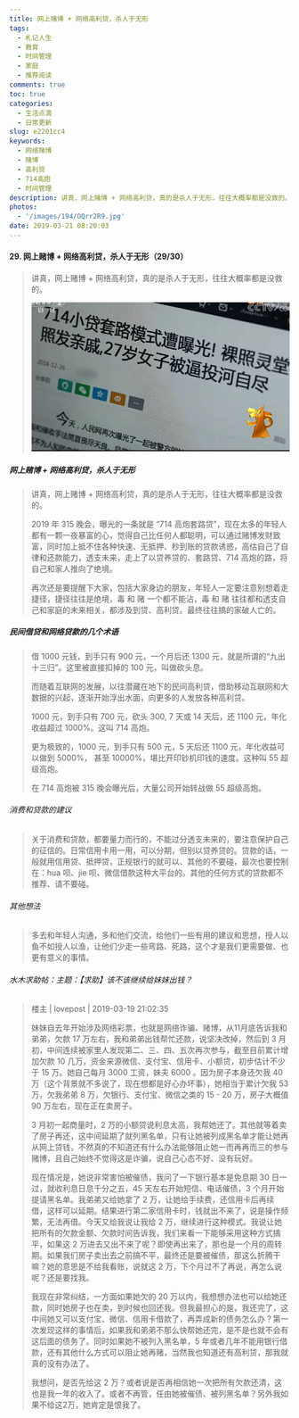 ```yaml
---
title: 网上赌博 + 网络高利贷，杀人于无形
tags:
  - 札记人生
  - 教育
  - 时间管理
  - 家庭
  - 推荐阅读
comments: true
toc: true
categories:
  - 生活点滴
  - 日常更新
slug: e2201cc4
keywords:
  - 网络赌博
  - 赌博
  - 高利贷
  - 714高炮
  - 时间管理
description: 讲真，网上赌博 + 网络高利贷，真的是杀人于无形，往往大概率都是没救的。
photos:
  - '/images/194/OQrr2R9.jpg'
date: 2019-03-21 08:20:03
---
```

<script type="text/javascript" src="/assets/js/dist/bai.js"></script>

#### 29. 网上赌博 + 网络高利贷，杀人于无形（29/30）
> 讲真，网上赌博 + 网络高利贷，真的是杀人于无形，往往大概率都是没救的。
>
> ![网上赌博 + 网络高利贷](/images/194/7iFvvmp.png)

##### 网上赌博 + 网络高利贷，杀人于无形
> 讲真，网上赌博 + 网络高利贷，真的是杀人于无形，往往大概率都是没救的。
>
> 2019 年 315 晚会，曝光的一条就是 “714 高炮套路贷”，现在太多的年轻人都有一颗一夜暴富的心，觉得自己比任何人都聪明，可以通过赌博发财致富，同时加上抵不住各种快速、无抵押、秒到账的贷款诱惑，高估自己了自律和还款能力，透支未来，走上了以贷养贷的、套路贷、714 高炮的路，将自己和家人推向了绝境。
>
> 再次还是要提醒下大家，包括大家身边的朋友，年轻人一定要注意别想着走捷径，捷径往往是绝境，毒 和 赌 一个都不能沾，毒 和 赌 往往都和透支自己和家庭的未来相关，都涉及到贷、高利贷。最终往往搞的家破人亡的。

##### 民间借贷和网络贷款的几个术语
> 借 1000 元钱，到手只有 900 元，一个月后还 1300 元，就是所谓的“九出十三归”。这里被直接扣掉的 100 元，叫做砍头息。
>
> 而随着互联网的发展，以往潜藏在地下的民间高利贷，借助移动互联网和大数据的兴起，逐渐开始浮出水面，向更多的人发放各种高利贷。
>
> 1000 元，到手只有 700 元，砍头 300, 7 天或 14 天后，还 1100 元，年化收益超过 1000%。这叫 714 高炮。
>
> 更为极致的，1000 元，到手只有 500 元，5 天后还 1100 元，年化收益可以做到 5000%， 甚至 10000%，堪比开印钞机印钱的速度。这种叫 55 超级高炮。
>
> 在 714 高炮被 315 晚会曝光后，大量公司开始转战做 55 超级高炮。

###### 消费和贷款的建议
> 关于消费和贷款，都要量力而行的，不能过分透支未来的，要注意保护自己的征信的。日常信用卡用一用，可以分期，但别以贷养贷的。贷款的话，一般就用信用贷、抵押贷，正规银行的就可以、其他的不要碰，最次也要控制在：hua 呗、jie 呗、微信借款这种大平台的。其他的任何方式的贷款都不推荐、请不要碰。

###### 其他想法
> 多去和年轻人沟通，多和他们交流，给他们一些有用的建议和思想，授人以鱼不如授人以渔，让他们少走一些弯路、死路，这个才是我们更需要做、也更有意义的事情。

###### 水木求助帖：主题：【求助】该不该继续给妹妹出钱？
> 楼主 | lovepost | 2019-03-19 21:02:35
>
> 妹妹自去年开始涉及网络彩票，也就是网络诈骗、赌博，从11月底告诉我和弟弟，欠款 17 万左右，我和弟弟出钱帮忙还款，说坚决改掉，然后到 3 月初，中间连续被家里人发现第二、三、四、五次再次参与，截至目前累计增加欠款 10 几万，资金来源微信、支付宝、信用卡、小额贷，初步估计不少于 15 万。她自己每月 3000 工资，妹夫 6000 。因为房子本身还欠我 40 万（这个背景就不多说了，现在想都是好心办坏事），她相当于累计欠我 53 万，欠我弟弟 8 万，欠银行、支付宝、微信之类的 15 - 20 万，房子大概值 90 万左右，现在正在卖房子。
>
> 3 月初一起商量时，2 万的小额贷说利息太高，我帮她还了。其他就等着卖了房子再还，这中间延期了就列黑名单，只有让她被列成黑名单才能让她再从网上贷钱，不然真的不知道还有什么办法能够阻止她一而再再而三的参与赌博，且自己始终不觉得这是诈骗，说自己心态不好、没有玩好。
>
> 现在情况是，她说非常害怕被催债，我问了一下银行基本是免息期 30 日一过，就收利息日息千分之五，45 天左右开始短信、电话催债，3 个月开始提请黑名单。我弟弟又给她拿了 2 万，让她给手续费，还信用卡后再续借，这样可以延期。结果进行第二家信用卡时，钱就出不来了，说是操作频繁，无法再借。今天又给我说让我给 2 万，继续进行这种模式。我说让她把所有的欠款金额、欠款时间告诉我，我们来看一下能够采用这种方式搞平，如果这 2 万进去又出不来了呢？即使再出来了，那也是一个月的周转期。如果我们房子卖出去之前搞不平，最终还是要被催债，那这么折腾干嘛？她的意思是不给我看账，说就这 2 万，下个月过不了再说，再怎么说呢？还是要找我。
>
> 我现在非常纠结，一方面如果她欠的 20 万以内，我想想办法也可以给她还款，同时她房子也在卖，到时候也回还我。但我最担心的是，我还完了，这中间她又可以支付宝、微信、信用卡借款了，再弄成新的债务怎么办？第一次发现这样的事情后，如果我和弟弟不那么快帮她还完，是不是也就不会有这后面的债务了。同时如果她不被列入黑名单，5 年或者几年不能用银行借款，还有其他什么方式可以阻止她再赌，当然我也知道还有高利贷，那我就真的没有办法了。
>
> 我想问，是否先给这 2 万？或者说是否再相信她一次把所有欠款还清，这也是我一年的收入了。或者不再管，任由她被催债、被列黑名单？另外我如果不给这2万，她肯定是恨我了。
